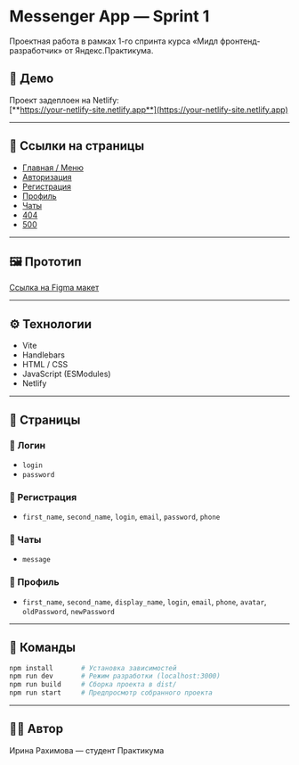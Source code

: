 # Messenger App — Sprint 1

Проектная работа в рамках 1-го спринта курса «Мидл фронтенд-разработчик» от Яндекс.Практикума.

## 🔗 Демо

Проект задеплоен на Netlify:\
[**https://your-netlify-site.netlify.app**](https://your-netlify-site.netlify.app)

---

## 📄 Ссылки на страницы

- [Главная / Меню](https://your-netlify-site.netlify.app)
- [Авторизация](https://your-netlify-site.netlify.app/login.html)
- [Регистрация](https://your-netlify-site.netlify.app/register.html)
- [Профиль](https://your-netlify-site.netlify.app/profile.html)
- [Чаты](https://your-netlify-site.netlify.app/chats.html)
- [404](https://your-netlify-site.netlify.app/404.html)
- [500](https://your-netlify-site.netlify.app/500.html)

---

## 🖼️ Прототип

[Ссылка на Figma макет](https://www.figma.com/...)

---

## ⚙️ Технологии

- Vite
- Handlebars
- HTML / CSS
- JavaScript (ESModules)
- Netlify

---

## 🔹 Страницы

### 📅 Логин

- `login`
- `password`

### 📅 Регистрация

- `first_name`, `second_name`, `login`, `email`, `password`, `phone`

### 💬 Чаты

- `message`

### 👤 Профиль

- `first_name`, `second_name`, `display_name`, `login`, `email`, `phone`, `avatar`, `oldPassword`, `newPassword`

---

## 🚀 Команды

```bash
npm install       # Установка зависимостей
npm run dev       # Режим разработки (localhost:3000)
npm run build     # Сборка проекта в dist/
npm run start     # Предпросмотр собранного проекта
```

---

## 👨‍💻 Автор
Ирина Рахимова — студент Практикума

